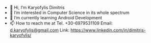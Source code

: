 - 👋 Hi, I’m Karyofylis Dimitris
- 👀 I’m interested in Computer Science in its whole spectrum
- 🌱 I’m currently learning Android Development
- 📫 How to reach me at 
     Tel. +30-6979531109
     Email: d.karyofylis@gmail.com
     Link: https://www.linkedin.com/in/dimitris-karyofylis/
